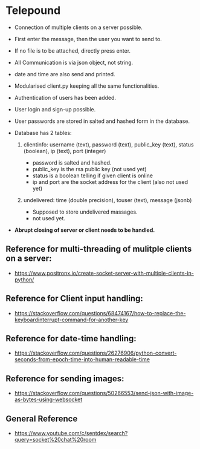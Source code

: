 # Telepound

* Connection of multiple clients on a server possible.
<!-- * Abruptly closing any client does not affect remaining network. -->
<!-- * Abruptly closing any client closes all clients connected. -->
* First enter the message, then the user you want to send to.
* If no file is to be attached, directly press enter.
* All Communication is via json object, not string.
* date and time are also send and printed.

* Modularised client.py keeping all the same functionalities.

* Authentication of users has been added. 
* User login and sign-up possible.
* User passwords are stored in salted and hashed form in the database.

* Database has 2 tables:
    1. clientinfo: username (text), password (text), public_key (text), status (boolean), ip (text), port (integer)
        - password is salted and hashed.
        - public_key is the rsa public key (not used yet)
        - status is a boolean telling if given client is online
        - ip and port are the socket address for the client (also not used yet)

    2. undelivered: time (double precision), touser (text), message (jsonb)
        - Supposed to store undelivered massages.
        - not used yet.

* **Abrupt closing of server or client needs to be handled.**

## Reference for multi-threading of mulitple clients on a server:
* https://www.positronx.io/create-socket-server-with-multiple-clients-in-python/

## Reference for Client input handling:
* https://stackoverflow.com/questions/68474167/how-to-replace-the-keyboardinterrupt-command-for-another-key

## Reference for date-time handling:
* https://stackoverflow.com/questions/26276906/python-convert-seconds-from-epoch-time-into-human-readable-time

## Reference for sending images:
* https://stackoverflow.com/questions/50266553/send-json-with-image-as-bytes-using-websocket

## General Reference
* https://www.youtube.com/c/sentdex/search?query=socket%20chat%20room